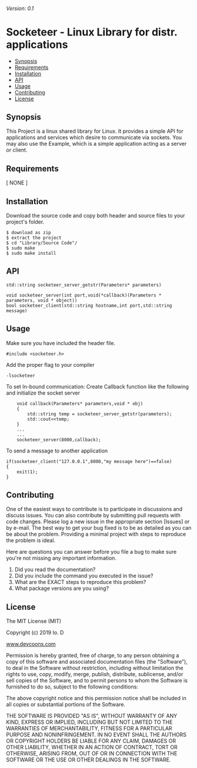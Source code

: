 ###### Version: 0.1
Socketeer - Linux Library for distr. applications
==================

  - [Synopsis](#synopsis)
  - [Requirements](#requirements)
  - [Installation](#installation)
  - [API](#api)
  - [Usage](#usage)
  - [Contributing](#contributing)
  - [License](#license)


## Synopsis

This Project is a linux shared library for Linux. It provides a simple API for applications and services which desire to communicate via sockets.
You may also use the Example, which is a simple application acting as a server or client.

## Requirements

[ NONE ]

## Installation

Download the source code and copy both header and source files to your project's folder.
```
$ download as zip
$ extract the project
$ cd "Library/Source Code"/
$ sudo make
$ sudo make install
```

## API

```
std::string socketeer_server_getstr(Parameters* parameters)

void socketeer_server(int port,void(*callback)(Parameters * parameters, void * object))
bool socketeer_client(std::string hostname,int port,std::string message)
```

## Usage

Make sure you have included the header file.
```
#include <socketeer.h>
```

Add the proper flag to your compiler
```
-lsocketeer
```

To set In-bound communication: Create Callback function like the following and initialize the socket server
```
    void callback(Parameters* parameters,void * obj)
    {
		std::string temp = socketeer_server_getstr(parameters);	
        std::cout<<temp;
    }
    ...
    ...
    socketeer_server(8000,callback);
```

To send a message to another application
```
if(socketeer_client("127.0.0.1",8000,"my message here")==false)
{
    exit(1);
}
```

## Contributing
One of the easiest ways to contribute is to participate in discussions and discuss issues. You can also contribute by submitting pull requests with code changes. Please log a new issue in the appropriate section [Issues] or by e-mail.
The best way to get your bug fixed is to be as detailed as you can be about the problem.  Providing a minimal project with steps to reproduce the problem is ideal. 

Here are questions you can answer before you file a bug to make sure you're not missing any important information.

1. Did you read the documentation?
2. Did you include the command you executed in the issue?
3. What are the EXACT steps to reproduce this problem?
4. What package versions are you using?

## License

The MIT License (MIT)

Copyright (c) 2019 Io. D

www.devcoons.com

Permission is hereby granted, free of charge, to any person obtaining a copy of this software and associated documentation files (the "Software"), to deal in the Software without restriction, including without limitation the rights to use, copy, modify, merge, publish, distribute, sublicense, and/or sell copies of the Software, and to permit persons to whom the Software is furnished to do so, subject to the following conditions:

The above copyright notice and this permission notice shall be included in all copies or substantial portions of the Software.

THE SOFTWARE IS PROVIDED "AS IS", WITHOUT WARRANTY OF ANY KIND, EXPRESS OR IMPLIED, INCLUDING BUT NOT LIMITED TO THE WARRANTIES OF MERCHANTABILITY, FITNESS FOR A PARTICULAR PURPOSE AND NONINFRINGEMENT. IN NO EVENT SHALL THE AUTHORS OR COPYRIGHT HOLDERS BE LIABLE FOR ANY CLAIM, DAMAGES OR OTHER LIABILITY, WHETHER IN AN ACTION OF CONTRACT, TORT OR OTHERWISE, ARISING FROM, OUT OF OR IN CONNECTION WITH THE SOFTWARE OR THE USE OR OTHER DEALINGS IN THE SOFTWARE.

